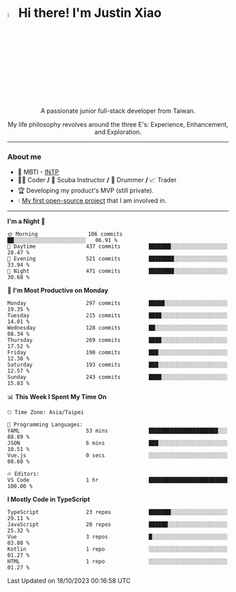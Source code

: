 # <img src="https://media.giphy.com/media/hvRJCLFzcasrR4ia7z/giphy.gif" width="5%">Hi there! I'm Justin Xiao
<p align="center">A passionate junior full-stack developer from Taiwan.  </p>
<p align="center">My life philosophy revolves around the three E's: Experience, Enhancement, and Exploration.</p>

---
### About me
- 👀 MBTI - [INTP](https://www.16personalities.com/intp-personality)
- 👨‍💻 Coder **/** 🤿 Scuba Instructor **/** 🥁 Drummer **/** 📈 Trader
- 🏆 Developing my product's MVP (still private).
- 💧 [My first open-source project](https://github.com/Game-as-a-Service/Game-Lobby-Web) that I am involved in.

---
<!--START_SECTION:waka-->
**I'm a Night 🦉** 

```text
🌞 Morning                106 commits         ██░░░░░░░░░░░░░░░░░░░░░░░   06.91 % 
🌆 Daytime                437 commits         ███████░░░░░░░░░░░░░░░░░░   28.47 % 
🌃 Evening                521 commits         ████████░░░░░░░░░░░░░░░░░   33.94 % 
🌙 Night                  471 commits         ████████░░░░░░░░░░░░░░░░░   30.68 % 
```
📅 **I'm Most Productive on Monday** 

```text
Monday                   297 commits         █████░░░░░░░░░░░░░░░░░░░░   19.35 % 
Tuesday                  215 commits         ████░░░░░░░░░░░░░░░░░░░░░   14.01 % 
Wednesday                128 commits         ██░░░░░░░░░░░░░░░░░░░░░░░   08.34 % 
Thursday                 269 commits         ████░░░░░░░░░░░░░░░░░░░░░   17.52 % 
Friday                   190 commits         ███░░░░░░░░░░░░░░░░░░░░░░   12.38 % 
Saturday                 193 commits         ███░░░░░░░░░░░░░░░░░░░░░░   12.57 % 
Sunday                   243 commits         ████░░░░░░░░░░░░░░░░░░░░░   15.83 % 
```


📊 **This Week I Spent My Time On** 

```text
🕑︎ Time Zone: Asia/Taipei

💬 Programming Languages: 
YAML                     53 mins             ██████████████████████░░░   88.89 % 
JSON                     6 mins              ███░░░░░░░░░░░░░░░░░░░░░░   10.51 % 
Vue.js                   0 secs              ░░░░░░░░░░░░░░░░░░░░░░░░░   00.60 % 

🔥 Editors: 
VS Code                  1 hr                █████████████████████████   100.00 % 
```

**I Mostly Code in TypeScript** 

```text
TypeScript               23 repos            ███████░░░░░░░░░░░░░░░░░░   29.11 % 
JavaScript               20 repos            ██████░░░░░░░░░░░░░░░░░░░   25.32 % 
Vue                      3 repos             █░░░░░░░░░░░░░░░░░░░░░░░░   03.80 % 
Kotlin                   1 repo              ░░░░░░░░░░░░░░░░░░░░░░░░░   01.27 % 
HTML                     1 repo              ░░░░░░░░░░░░░░░░░░░░░░░░░   01.27 % 
```




 Last Updated on 18/10/2023 00:16:58 UTC
<!--END_SECTION:waka-->
